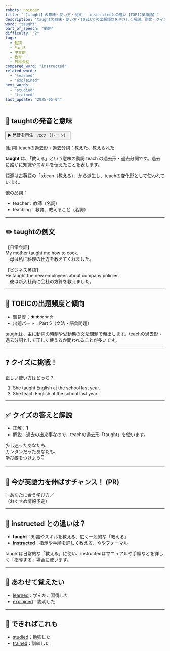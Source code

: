 ```yaml
---
robots: noindex
title: "【taught】の意味・使い方・例文 ― instructedとの違い【TOEIC英単語】"
description: "taughtの意味・使い方・TOEICでの出題傾向をやさしく解説。例文・クイズ付きでinstructedとの違いもわかりやすく学べます。"
word: "taught"
part_of_speech: "動詞"
difficulty: "2"
tags:
  - 動詞
  - Part5
  - 中立的
  - 教育
  - 日常会話
compared_word: "instructed"
related_words:
  - "learned"
  - "explained"
next_words:
  - "studied"
  - "trained"
last_update: "2025-05-04"
---
```


## 🔰 taughtの発音と意味

<button class="play-audio" onclick="playTTS('taught')">
  <span class="play-audio-main">
    ▶️ 発音を再生　/tɔːt/
  </span>
  <span class="play-audio-sub">
    （トート）
  </span>
</button>

[動詞] teachの過去形・過去分詞：教えた、教えられた

**taught** は、「教える」という意味の動詞 teach の過去形・過去分詞です。過去に誰かに知識やスキルを伝えたことを表します。

語源は古英語の「tǣcan（教える）」から派生し、teachの変化形として使われています。

他の品詞：  
- teacher：教師（名詞）
- teaching：教育、教えること（名詞）

---

## ✏️ taughtの例文

【日常会話】  
My mother taught me how to cook.  
　母は私に料理の仕方を教えてくれました。

【ビジネス英語】  
He taught the new employees about company policies.  
　彼は新入社員に会社の方針を教えました。

---

## 🎯 TOEICの出題頻度と傾向

- 難易度：★★☆☆☆
- 出題パート：Part 5（文法・語彙問題）

taughtは、主に動詞の時制や受動態の文法問題で頻出します。teachの過去形・過去分詞として正しく使えるか問われることが多いです。

---

## ❓ クイズに挑戦！

正しい使い方はどっち？

1. She taught English at the school last year.  
2. She teach English at the school last year.

---

## ✅ クイズの答えと解説

- 正解：**1**
- 解説：過去の出来事なので、teachの過去形「taught」を使います。

少し迷ったあなたも、  
カンタンだったあなたも、  
学び癖をつけよう👇️

---

## 🚀 今が英語力を伸ばすチャンス！ (PR)

<div class="info-center">
＼あなたに合う学び方／<br>  
（おすすめ情報予定）
</div>

---

## 🤔  instructed との違いは？

- **taught**：知識やスキルを教える、広く一般的な「教える」
- **[instructed](/word/instructed)**：指示や手順を詳しく教える、ややフォーマル

taughtは日常的な「教える」に使い、instructedはマニュアルや手順などを詳しく「指導する」場合に使います。

---

## 🧩 あわせて覚えたい

- [learned](/word/learned)：学んだ、習得した
- [explained](/word/explained)：説明した

---

## 📖 できればこれも

- [studied](/word/studied)：勉強した
- [trained](/word/trained)：訓練した

<!-- cvid: aid28_bid03 -->
